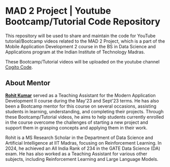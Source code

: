 # MAD 2 Project | Youtube Bootcamp/Tutorial Code Repository

This repository will be used to share and maintain the code for YouTube tutorial/Bootcamp videos related to the MAD 2 Project, which is a part of the Mobile Application Development 2 course in the BS in Data Science and Applications program at the Indian Institute of Technology Madras.

These Bootcamp/Tutorial videos will be uploaded on the youtube channel [Cogito Code](https://www.youtube.com/@cogito_code).

## About Mentor

[**Rohit Kumar**](https://www.linkedin.com/in/rohit-kumar-39b974151/) served as a Teaching Assistant for the Modern Application Development II course during the May'23 and Sept'23 terms. He has also been a Bootcamp mentor for this course on several occasions, assisting students in learning, understanding, and completing their projects. Through these Bootcamp/Tutorial videos, he aims to help students currently enrolled in the course overcome the challenges of starting a new project and support them in grasping concepts and applying them in their work.

Rohit is a MS Research Scholar in the Department of Data Science and Artificial Intelligence at IIT Madras, focusing on Reinforcement Learning. In 2024, he achieved an All India Rank of 234 in the GATE Data Science (DA) exam. He has also worked as a Teaching Assistant for various other subjects, including Reinforcement Learning and Large Language Models.
